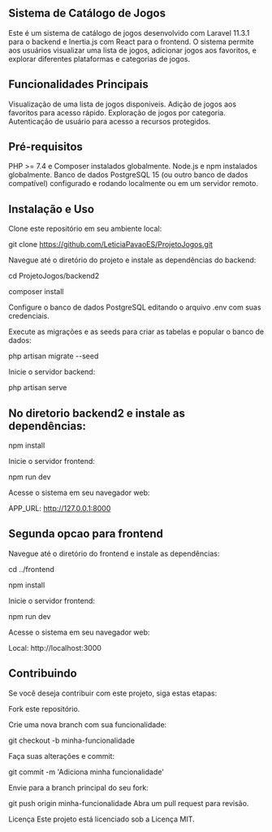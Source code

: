 ## Sistema de Catálogo de Jogos
Este é um sistema de catálogo de jogos desenvolvido com Laravel 11.3.1 para o backend e Inertia.js com React para o frontend. 
O sistema permite aos usuários visualizar uma lista de jogos, adicionar jogos aos favoritos, e explorar diferentes plataformas e categorias de jogos.

## Funcionalidades Principais
Visualização de uma lista de jogos disponíveis.
Adição de jogos aos favoritos para acesso rápido.
Exploração de jogos por categoria.
Autenticação de usuário para acesso a recursos protegidos.

## Pré-requisitos
PHP >= 7.4 e Composer instalados globalmente.
Node.js e npm instalados globalmente.
Banco de dados PostgreSQL 15 (ou outro banco de dados compatível) configurado e rodando localmente ou em um servidor remoto.

## Instalação e Uso

Clone este repositório em seu ambiente local:

git clone https://github.com/LeticiaPavaoES/ProjetoJogos.git


Navegue até o diretório do projeto e instale as dependências do backend:

cd ProjetoJogos/backend2

composer install


Configure o banco de dados PostgreSQL editando o arquivo .env com suas credenciais.


Execute as migrações e as seeds para criar as tabelas e popular o banco de dados:

php artisan migrate --seed


Inicie o servidor backend:

php artisan serve


## No diretorio backend2 e instale as dependências:

npm install


Inicie o servidor frontend:

npm run dev 


Acesse o sistema em seu navegador web:

APP_URL: http://127.0.0.1:8000


## Segunda opcao para frontend

Navegue até o diretório do frontend e instale as dependências:


cd ../frontend

npm install


Inicie o servidor frontend:

npm run dev


Acesse o sistema em seu navegador web:

Local: http://localhost:3000


## Contribuindo
Se você deseja contribuir com este projeto, siga estas etapas:

Fork este repositório.

Crie uma nova branch com sua funcionalidade:

git checkout -b minha-funcionalidade

Faça suas alterações e commit:

git commit -m 'Adiciona minha funcionalidade'

Envie para a branch principal do seu fork:

git push origin minha-funcionalidade
Abra um pull request para revisão.

Licença
Este projeto está licenciado sob a Licença MIT.

